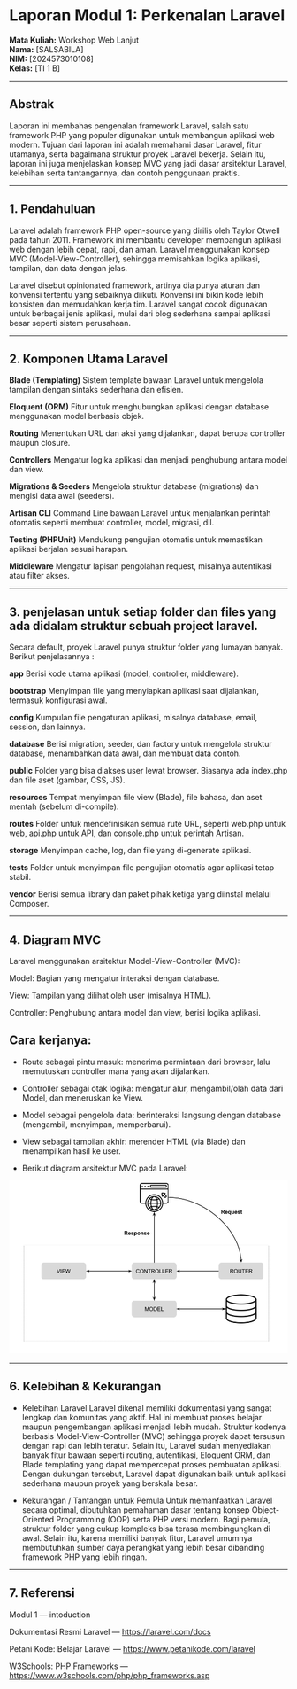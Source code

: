 # Laporan Modul 1: Perkenalan Laravel
**Mata Kuliah:** Workshop Web Lanjut   
**Nama:** [SALSABILA]  
**NIM:** [2024573010108]  
**Kelas:** [TI 1 B]  

---

## Abstrak 
Laporan ini membahas pengenalan framework Laravel, salah satu framework PHP yang populer digunakan untuk membangun aplikasi web modern. Tujuan dari laporan ini adalah memahami dasar Laravel, fitur utamanya, serta bagaimana struktur proyek Laravel bekerja. Selain itu, laporan ini juga menjelaskan konsep MVC yang jadi dasar arsitektur Laravel, kelebihan serta tantangannya, dan contoh penggunaan praktis.

---

## 1. Pendahuluan
Laravel adalah framework PHP open-source yang dirilis oleh Taylor Otwell pada tahun 2011. Framework ini membantu developer membangun aplikasi web dengan lebih cepat, rapi, dan aman. Laravel menggunakan konsep MVC (Model-View-Controller), sehingga memisahkan logika aplikasi, tampilan, dan data dengan jelas.

Laravel disebut opinionated framework, artinya dia punya aturan dan konvensi tertentu yang sebaiknya diikuti. Konvensi ini bikin kode lebih konsisten dan memudahkan kerja tim. Laravel sangat cocok digunakan untuk berbagai jenis aplikasi, mulai dari blog sederhana sampai aplikasi besar seperti sistem perusahaan.

---

## 2. Komponen Utama Laravel 

**Blade (Templating)** Sistem template bawaan Laravel untuk mengelola tampilan dengan sintaks sederhana dan efisien.

**Eloquent (ORM)** Fitur untuk menghubungkan aplikasi dengan database menggunakan model berbasis objek.

**Routing** Menentukan URL dan aksi yang dijalankan, dapat berupa controller maupun closure.

**Controllers** Mengatur logika aplikasi dan menjadi penghubung antara model dan view.

**Migrations & Seeders** Mengelola struktur database (migrations) dan mengisi data awal (seeders).

**Artisan CLI** Command Line bawaan Laravel untuk menjalankan perintah otomatis seperti membuat controller, model, migrasi, dll.

**Testing (PHPUnit)** Mendukung pengujian otomatis untuk memastikan aplikasi berjalan sesuai harapan.

**Middleware** Mengatur lapisan pengolahan request, misalnya autentikasi atau filter akses.

---

## 3. penjelasan untuk setiap folder dan files yang ada didalam struktur sebuah project laravel.
Secara default, proyek Laravel punya struktur folder yang lumayan banyak. Berikut penjelasannya :

**app** Berisi kode utama aplikasi (model, controller, middleware).

**bootstrap** Menyimpan file yang menyiapkan aplikasi saat dijalankan, termasuk konfigurasi awal.

**config** Kumpulan file pengaturan aplikasi, misalnya database, email, session, dan lainnya.

**database** Berisi migration, seeder, dan factory untuk mengelola struktur database, menambahkan data awal, dan membuat data contoh.

**public** Folder yang bisa diakses user lewat browser. Biasanya ada index.php dan file aset (gambar, CSS, JS).

**resources** Tempat menyimpan file view (Blade), file bahasa, dan aset mentah (sebelum di-compile).

**routes** Folder untuk mendefinisikan semua rute URL, seperti web.php untuk web, api.php untuk API, dan console.php untuk perintah Artisan.

**storage** Menyimpan cache, log, dan file yang di-generate aplikasi.

**tests** Folder untuk menyimpan file pengujian otomatis agar aplikasi tetap stabil.

**vendor** Berisi semua library dan paket pihak ketiga yang diinstal melalui Composer.

---

## 4. Diagram MVC 
Laravel menggunakan arsitektur Model-View-Controller (MVC):

Model: Bagian yang mengatur interaksi dengan database.

View: Tampilan yang dilihat oleh user (misalnya HTML).

Controller: Penghubung antara model dan view, berisi logika aplikasi.

## Cara kerjanya:

- Route sebagai pintu masuk: menerima permintaan dari browser, lalu memutuskan controller mana yang akan dijalankan.

- Controller sebagai otak logika: mengatur alur, mengambil/olah data dari Model, dan meneruskan ke View.

- Model sebagai pengelola data: berinteraksi langsung dengan database (mengambil, menyimpan, memperbarui).

- View sebagai tampilan akhir: merender HTML (via Blade) dan menampilkan hasil ke user.

- Berikut diagram arsitektur MVC pada Laravel:

![Diagram MVC](gambar/diagram-mvc.png)

---

## 6. Kelebihan & Kekurangan 

* Kelebihan Laravel
Laravel dikenal memiliki dokumentasi yang sangat lengkap dan komunitas yang aktif. Hal ini membuat proses belajar maupun pengembangan aplikasi menjadi lebih mudah. Struktur kodenya berbasis Model-View-Controller (MVC) sehingga proyek dapat tersusun dengan rapi dan lebih teratur. Selain itu, Laravel sudah menyediakan banyak fitur bawaan seperti routing, autentikasi, Eloquent ORM, dan Blade templating yang dapat mempercepat proses pembuatan aplikasi. Dengan dukungan tersebut, Laravel dapat digunakan baik untuk aplikasi sederhana maupun proyek yang berskala besar.

* Kekurangan / Tantangan untuk Pemula
Untuk memanfaatkan Laravel secara optimal, dibutuhkan pemahaman dasar tentang konsep Object-Oriented Programming (OOP) serta PHP versi modern. Bagi pemula, struktur folder yang cukup kompleks bisa terasa membingungkan di awal. Selain itu, karena memiliki banyak fitur, Laravel umumnya membutuhkan sumber daya perangkat yang lebih besar dibanding framework PHP yang lebih ringan.

---

## 7. Referensi

Modul 1 — intoduction

Dokumentasi Resmi Laravel — https://laravel.com/docs

Petani Kode: Belajar Laravel — https://www.petanikode.com/laravel

W3Schools: PHP Frameworks — https://www.w3schools.com/php/php_frameworks.asp
